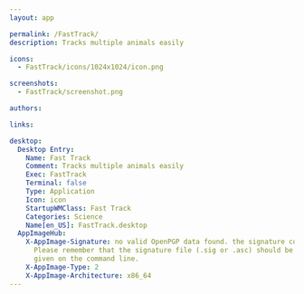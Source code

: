 ```yaml
---
layout: app

permalink: /FastTrack/
description: Tracks multiple animals easily

icons:
  - FastTrack/icons/1024x1024/icon.png

screenshots:
  - FastTrack/screenshot.png

authors:

links:

desktop:
  Desktop Entry:
    Name: Fast Track
    Comment: Tracks multiple animals easily
    Exec: FastTrack
    Terminal: false
    Type: Application
    Icon: icon
    StartupWMClass: Fast Track
    Categories: Science
    Name[en_US]: FastTrack.desktop
  AppImageHub:
    X-AppImage-Signature: no valid OpenPGP data found. the signature could not be verified.
      Please remember that the signature file (.sig or .asc) should be the first file
      given on the command line.
    X-AppImage-Type: 2
    X-AppImage-Architecture: x86_64
---
```

